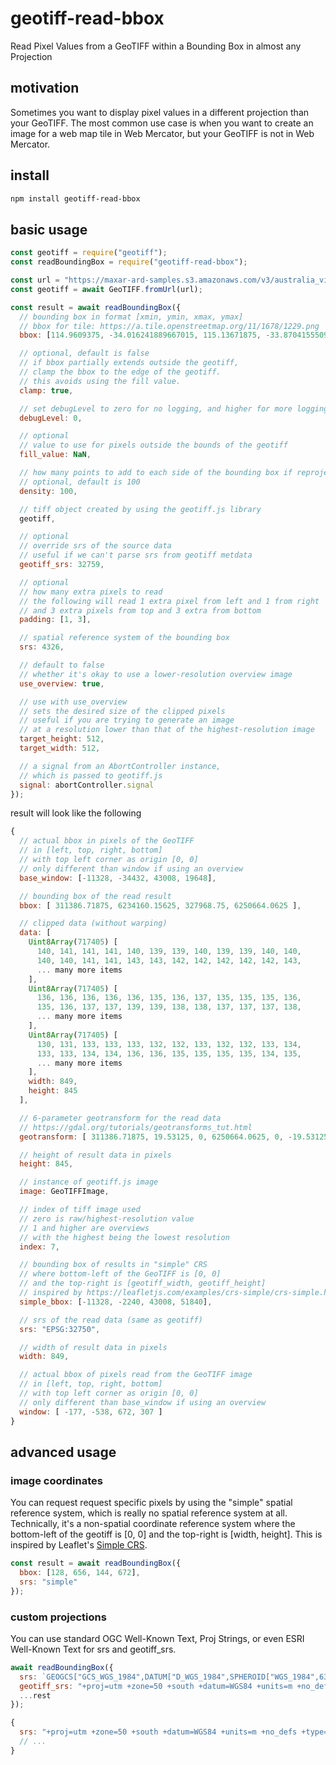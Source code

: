 # geotiff-read-bbox
Read Pixel Values from a GeoTIFF within a Bounding Box in almost any Projection

## motivation
Sometimes you want to display pixel values in a different projection
than your GeoTIFF.  The most common use case is when you want to create an image
for a web map tile in Web Mercator, but your GeoTIFF is not in Web Mercator.

## install
```bash
npm install geotiff-read-bbox
```

## basic usage
```javascript
const geotiff = require("geotiff");
const readBoundingBox = require("geotiff-read-bbox");

const url = "https://maxar-ard-samples.s3.amazonaws.com/v3/australia_vineyards/50/213133231011/2019-10-07/10500100191CD200-visual.tif";
const geotiff = await GeoTIFF.fromUrl(url);

const result = await readBoundingBox({
  // bounding box in format [xmin, ymin, xmax, ymax]
  // bbox for tile: https://a.tile.openstreetmap.org/11/1678/1229.png
  bbox: [114.9609375, -34.016241889667015, 115.13671875, -33.87041555094183],

  // optional, default is false
  // if bbox partially extends outside the geotiff,
  // clamp the bbox to the edge of the geotiff.
  // this avoids using the fill value.
  clamp: true,

  // set debugLevel to zero for no logging, and higher for more logging
  debugLevel: 0,

  // optional
  // value to use for pixels outside the bounds of the geotiff
  fill_value: NaN,

  // how many points to add to each side of the bounding box if reprojecting
  // optional, default is 100
  density: 100,

  // tiff object created by using the geotiff.js library
  geotiff,

  // optional
  // override srs of the source data
  // useful if we can't parse srs from geotiff metdata
  geotiff_srs: 32759,

  // optional
  // how many extra pixels to read
  // the following will read 1 extra pixel from left and 1 from right
  // and 3 extra pixels from top and 3 extra from bottom
  padding: [1, 3],

  // spatial reference system of the bounding box
  srs: 4326,

  // default to false
  // whether it's okay to use a lower-resolution overview image
  use_overview: true,

  // use with use_overview
  // sets the desired size of the clipped pixels
  // useful if you are trying to generate an image
  // at a resolution lower than that of the highest-resolution image 
  target_height: 512,
  target_width: 512,

  // a signal from an AbortController instance,
  // which is passed to geotiff.js
  signal: abortController.signal
});
```
result will look like the following
```javascript
{
  // actual bbox in pixels of the GeoTIFF
  // in [left, top, right, bottom]
  // with top left corner as origin [0, 0]
  // only different than window if using an overview
  base_window: [-11328, -34432, 43008, 19648],

  // bounding box of the read result
  bbox: [ 311386.71875, 6234160.15625, 327968.75, 6250664.0625 ],

  // clipped data (without warping)
  data: [
    Uint8Array(717405) [
      140, 141, 141, 141, 140, 139, 139, 140, 139, 139, 140, 140,
      140, 140, 141, 141, 143, 143, 142, 142, 142, 142, 142, 143,
      ... many more items
    ],
    Uint8Array(717405) [
      136, 136, 136, 136, 136, 135, 136, 137, 135, 135, 135, 136,
      135, 136, 137, 137, 139, 139, 138, 138, 137, 137, 137, 138,
      ... many more items
    ],
    Uint8Array(717405) [
      130, 131, 133, 133, 133, 132, 132, 133, 132, 132, 133, 134,
      133, 133, 134, 134, 136, 136, 135, 135, 135, 135, 134, 135,
      ... many more items
    ],
    width: 849,
    height: 845
  ],

  // 6-parameter geotransform for the read data
  // https://gdal.org/tutorials/geotransforms_tut.html
  geotransform: [ 311386.71875, 19.53125, 0, 6250664.0625, 0, -19.53125 ],

  // height of result data in pixels
  height: 845,

  // instance of geotiff.js image
  image: GeoTIFFImage,

  // index of tiff image used
  // zero is raw/highest-resolution value
  // 1 and higher are overviews
  // with the highest being the lowest resolution
  index: 7,

  // bounding box of results in "simple" CRS
  // where bottom-left of the GeoTIFF is [0, 0]
  // and the top-right is [geotiff_width, geotiff_height]
  // inspired by https://leafletjs.com/examples/crs-simple/crs-simple.html
  simple_bbox: [-11328, -2240, 43008, 51840],

  // srs of the read data (same as geotiff)
  srs: "EPSG:32750",

  // width of result data in pixels
  width: 849,

  // actual bbox of pixels read from the GeoTIFF image
  // in [left, top, right, bottom]
  // with top left corner as origin [0, 0]
  // only different than base_window if using an overview
  window: [ -177, -538, 672, 307 ]
}
```

## advanced usage
### image coordinates
You can request request specific pixels by using the "simple" spatial reference system, which is really no spatial reference system at all.  Technically, it's a non-spatial coordinate reference system where
the bottom-left of the geotiff is [0, 0] and the top-right is [width, height].  This is inspired by Leaflet's [Simple CRS](https://leafletjs.com/examples/crs-simple/crs-simple.html).
```js
const result = await readBoundingBox({
  bbox: [128, 656, 144, 672],
  srs: "simple"
});
```

### custom projections
You can use standard OGC Well-Known Text, Proj Strings, or even ESRI Well-Known Text for srs and geotiff_srs.
```js
await readBoundingBox({
  srs: `GEOGCS["GCS_WGS_1984",DATUM["D_WGS_1984",SPHEROID["WGS_1984",6378137.0,298.257223563]],PRIMEM["Greenwich",0.0],UNIT["Degree",0.0174532925199433]]`,
  geotiff_srs: "+proj=utm +zone=50 +south +datum=WGS84 +units=m +no_defs +type=crs",
  ...rest
});

{
  srs: "+proj=utm +zone=50 +south +datum=WGS84 +units=m +no_defs +type=crs",
  // ...
}
```